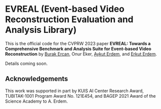 # EVREAL (Event-based Video Reconstruction Evaluation and Analysis Library)

This is the official code for the CVPRW 2023 paper **EVREAL: Towards a Comprehensive Benchmark and Analysis Suite for Event-based Video Reconstruction** by [Burak Ercan](https://ercanburak.github.io/), Onur Eker, [Aykut Erdem](https://aykuterdem.github.io/), and [Erkut Erdem](https://web.cs.hacettepe.edu.tr/~erkut/).

Details coming soon.

## Acknowledgements

This work was supported in part by KUIS AI Center Research Award, TUBITAK-1001 Program Award No. 121E454, and BAGEP 2021 Award of the Science Academy to A. Erdem.